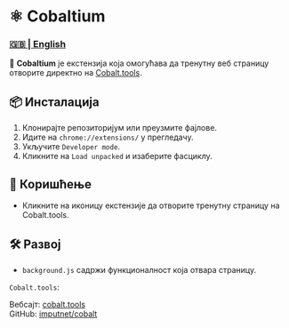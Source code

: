 # ⚛️ Cobaltium

### [🇬🇧 | English](README-en.md)

🔗 **Cobaltium** је екстензија која омогућава да тренутну веб страницу отворите директно на [Cobalt.tools](https://cobalt.tools).

## 📦 Инсталација
1. Клонирајте репозиторијум или преузмите фајлове.
2. Идите на `chrome://extensions/` у прегледачу.
3. Укључите `Developer mode`.
4. Кликните на `Load unpacked` и изаберите фасциклу.

## 🚀 Коришћење
- Кликните на иконицу екстензије да отворите тренутну страницу на Cobalt.tools.

## 🛠️ Развој
- `background.js` садржи функционалност која отвара страницу.
 
``Cobalt.tools``:

Вебсајт: [cobalt.tools](https://cobalt.tools/)
<br>
GitHub: [imputnet/cobalt](https://github.com/imputnet/cobalt)
